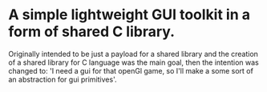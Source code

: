 
# A simple lightweight GUI toolkit in a form of shared C library.

Originally intended to be just a payload for a shared library and 
the creation of a shared library for C language was the main goal, 
then the intention was changed to: 'I need a gui for that openGl game, 
so I'll make a some sort of an abstraction for gui primitives'.

